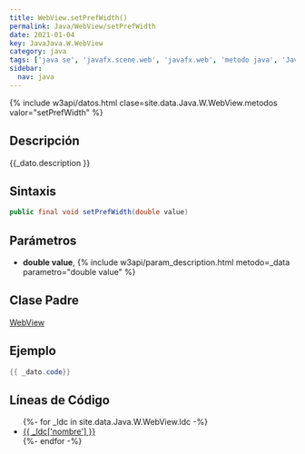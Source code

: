 ```yaml
---
title: WebView.setPrefWidth()
permalink: Java/WebView/setPrefWidth
date: 2021-01-04
key: JavaJava.W.WebView
category: java
tags: ['java se', 'javafx.scene.web', 'javafx.web', 'metodo java', 'JavaFX 2.0']
sidebar: 
  nav: java
---
```


{% include w3api/datos.html clase=site.data.Java.W.WebView.metodos valor="setPrefWidth" %}

## Descripción
{{_dato.description }}

## Sintaxis
~~~java
public final void setPrefWidth(double value)
~~~

## Parámetros
* **double value**,  {% include w3api/param_description.html metodo=_data parametro="double value" %}

## Clase Padre
[WebView](/Java/WebView/)

## Ejemplo
~~~java
{{ _dato.code}}
~~~

## Líneas de Código
<ul>
{%- for _ldc in site.data.Java.W.WebView.ldc -%}
   <li>
       <a href="{{_ldc['url'] }}">{{ _ldc['nombre'] }}</a>
   </li>
{%- endfor -%}
</ul>

